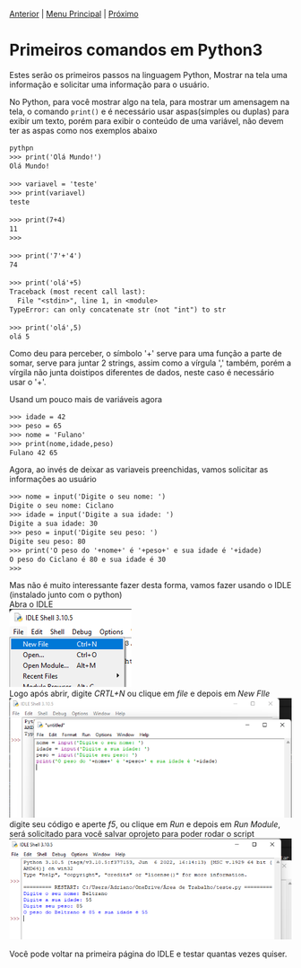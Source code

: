 [Anterior](Aula03.md) | [Menu Principal](/README.md/) | [Próximo](Aula06.md)

# Primeiros comandos em Python3

Estes serão os primeiros passos na linguagem Python, Mostrar na tela uma informação e solicitar uma informação para o usuário.

No Python, para você mostrar algo na tela, para mostrar um amensagem na tela, o comando `print()` e é necessário usar aspas(simples ou duplas) para exibir um texto, porém para exibir o conteúdo de uma variável, não devem ter as aspas como nos exemplos abaixo  
```
pythpn
>>> print('Olá Mundo!')
Olá Mundo!

>>> variavel = 'teste'
>>> print(variavel)
teste

>>> print(7+4)
11
>>>

>>> print('7'+'4')
74

>>> print('olá'+5)
Traceback (most recent call last):
  File "<stdin>", line 1, in <module>
TypeError: can only concatenate str (not "int") to str

>>> print('olá',5)
olá 5
```
Como deu para perceber, o símbolo '+' serve para uma função a parte de somar, serve para juntar 2 strings, assim como a vírgula ',' também, porém a vírgila não junta doistipos diferentes de dados, neste caso é necessário usar o '+'.  

Usand um pouco mais de variáveis agora  
```
>>> idade = 42
>>> peso = 65
>>> nome = 'Fulano'
>>> print(nome,idade,peso)
Fulano 42 65
```
Agora, ao invés de deixar as variaveis preenchidas, vamos solicitar as informações ao usuário
```
>>> nome = input('Digite o seu nome: ')
Digite o seu nome: Ciclano
>>> idade = input('Digite a sua idade: ')
Digite a sua idade: 30
>>> peso = input('Digite seu peso: ')
Digite seu peso: 80
>>> print('O peso do '+nome+' é '+peso+' e sua idade é '+idade)
O peso do Ciclano é 80 e sua idade é 30
>>>
```
Mas não é muito interessante fazer desta forma, vamos fazer usando o IDLE (instalado junto com o python)  
Abra o IDLE  
![](/Imagens/aula4-img01.png)  
Logo após abrir, digite *CRTL+N* ou clique em *file* e depois em *New FIle*  
![](/Imagens/aula4-img02.png)  
digite seu código e aperte *f5*, ou clique em *Run* e depois em *Run Module*, será solicitado para você salvar oprojeto para poder rodar o script  
![](/Imagens/aula4-img03.png)  

Você pode voltar na primeira página do IDLE e testar quantas vezes quiser.
